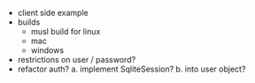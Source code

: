 - client side example
- builds
  - musl build for linux
  - mac
  - windows
- restrictions on user / password?
- refactor auth?
  a. implement SqliteSession?
  b. into user object?
